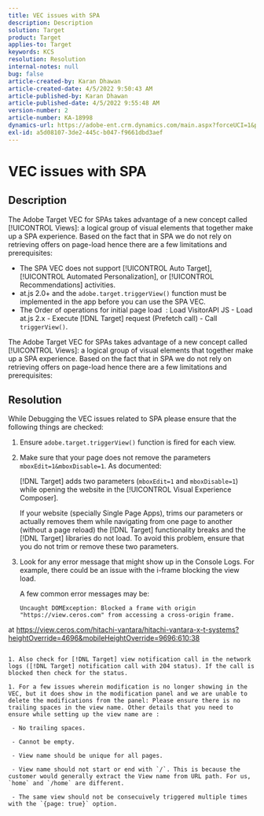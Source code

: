 ```yaml
---
title: VEC issues with SPA
description: Description
solution: Target
product: Target
applies-to: Target
keywords: KCS
resolution: Resolution
internal-notes: null
bug: false
article-created-by: Karan Dhawan
article-created-date: 4/5/2022 9:50:43 AM
article-published-by: Karan Dhawan
article-published-date: 4/5/2022 9:55:48 AM
version-number: 2
article-number: KA-18998
dynamics-url: https://adobe-ent.crm.dynamics.com/main.aspx?forceUCI=1&pagetype=entityrecord&etn=knowledgearticle&id=825963d6-c5b4-ec11-983f-000d3a5d0d73
exl-id: a5d08107-3de2-445c-b047-f9661dbd3aef
---
```

# VEC issues with SPA

## Description

The Adobe Target VEC for SPAs takes advantage of a new concept called [!UICONTROL Views]: a logical group of visual elements that together make up a SPA experience. Based on the fact that in SPA we do not rely on retrieving offers on page-load hence there are a few limitations and prerequisites:

- The SPA VEC does not support [!UICONTROL Auto Target], [!UICONTROL Automated Personalization], or [!UICONTROL Recommendations] activities.
- at.js 2.0+ and the `adobe.target.triggerView()` function must be implemented in the app before you can use the SPA VEC.
- The Order of operations for initial page load  : Load VisitorAPI JS - Load at.js 2.x - Execute [!DNL Target] request (Prefetch call) - Call `triggerView()`.

The Adobe Target VEC for SPAs takes advantage of a new concept called [!UICONTROL Views]: a logical group of visual elements that together make up a SPA experience. Based on the fact that in SPA we do not rely on retrieving offers on page-load hence there are a few limitations and prerequisites:

## Resolution

While Debugging the VEC issues related to SPA please ensure that the following things are checked:

1. Ensure `adobe.target.triggerView()` function is fired for each view.

1. Make sure that your page does not remove the parameters `mboxEdit=1&mboxDisable=1`. As documented:

   [!DNL Target] adds two parameters (`mboxEdit=1` and `mboxDisable=1`) while opening the website in the [!UICONTROL Visual Experience Composer].

   If your website (specially Single Page Apps), trims our parameters or actually removes them while navigating from one page to another (without a page reload) the [!DNL Target] functionality breaks and the [!DNL Target] libraries do not load. To avoid this problem, ensure that you do not trim or remove these two parameters.

1. Look for any error message that might show up in the Console Logs. For example, there could be an issue with the i-frame blocking the view load.

   A few common error messages may be: 

   ```
   Uncaught DOMException: Blocked a frame with origin "https://view.ceros.com" from accessing a cross-origin frame.
at https://view.ceros.com/hitachi-vantara/hitachi-vantara-x-t-systems?heightOverride=4696&mobileHeightOverride=9696:610:38
   ```

1. Also check for [!DNL Target] view notification call in the network logs ([!DNL Target] notification call with 204 status). If the call is blocked then check for the status.

1. For a few issues wherein modification is no longer showing in the VEC, but it does show in the modification panel and we are unable to delete the modifications from the panel: Please ensure there is no trailing spaces in the view name. Other details that you need to ensure while setting up the view name are : 

    - No trailing spaces.
    
    - Cannot be empty.
    
    - View name should be unique for all pages.
    
    - View name should not start or end with `/`. This is because the customer would generally extract the View name from URL path. For us, `home` and `/home` are different.
    
    - The same view should not be consecuively triggered multiple times with the `{page: true}` option.
